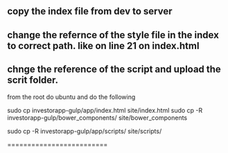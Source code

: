 copy the index file from dev to server 
------------
change the refernce of the style file in the index to correct path. 
like on line 21 on index.html 
------------

chnge the reference of the script and upload the scrit folder. 
------------

from the root do ubuntu and do the following 

sudo cp investorapp-gulp/app/index.html site/index.html
sudo cp -R investorapp-gulp/bower_components/ site/bower_components

sudo cp -R investorapp-gulp/app/scripts/ site/scripts/














=========================
